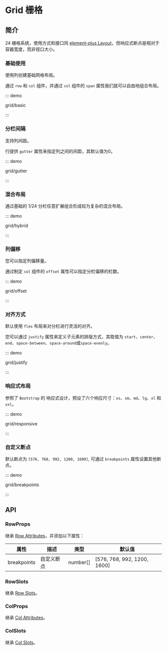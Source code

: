 # Grid 栅格

## 简介

24 栅格系统，使用方式和接口同 [element-plus Layout](https://element-plus.org/zh-CN/component/layout.html)，但响应式断点是相对于容器宽度，而非视口大小。

### 基础使用

使用列创建基础网格布局。

通过 `row` 和 `col` 组件，并通过 `col` 组件的 `span` 属性我们就可以自由地组合布局。

::: demo

grid/basic

:::

### 分栏间隔

支持列间距。

行提供 `gutter` 属性来指定列之间的间距，其默认值为0。

::: demo

grid/gutter

:::

### 混合布局

通过基础的 1/24 分栏任意扩展组合形成较为复杂的混合布局。

::: demo

grid/hybrid

:::

### 列偏移

您可以指定列偏移量。

通过制定 `col` 组件的 `offset` 属性可以指定分栏偏移的栏数。

::: demo

grid/offset

:::

### 对齐方式

默认使用 `flex` 布局来对分栏进行灵活的对齐。

您可以通过 `justify` 属性来定义子元素的排版方式，其取值为 `start`、`center`、`end`、`space-between`、`space-around`或`space-evenly`。

::: demo

grid/justify

:::

### 响应式布局

参照了 `Bootstrap` 的 响应式设计，预设了六个响应尺寸：`xs`、`sm`、`md`、`lg`、`xl` 和 `xxl`。

::: demo

grid/responsive

:::

### 自定义断点

默认断点为 `[576, 768, 992, 1200, 1600]`, 可通过 `breakpoints` 属性设置其他断点。

::: demo

grid/breakpoints

:::

## API

### RowProps

继承 [Row Attributes](https://element-plus.org/zh-CN/component/layout.html#row-attributes)，并添加以下属性：

| 属性        | 描述       | 类型     | 默认值                      |
| ----------- | ---------- | -------- | --------------------------- |
| breakpoints | 自定义断点 | number[] | [576, 768, 992, 1200, 1600] |

### RowSlots

继承 [Row Slots](https://element-plus.org/zh-CN/component/layout.html#row-slots)。

### ColProps

继承 [Col Attributes](https://element-plus.org/zh-CN/component/layout.html#col-attributes)。

### ColSlots

继承 [Col Slots](https://element-plus.org/zh-CN/component/layout.html#col-slots)。
